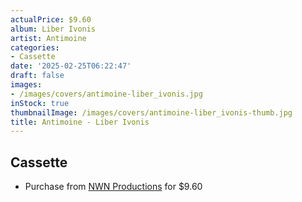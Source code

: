 ```yaml
---
actualPrice: $9.60
album: Liber Ivonis
artist: Antimoine
categories:
- Cassette
date: '2025-02-25T06:22:47'
draft: false
images:
- /images/covers/antimoine-liber_ivonis.jpg
inStock: true
thumbnailImage: /images/covers/antimoine-liber_ivonis-thumb.jpg
title: Antimoine - Liber Ivonis
---
```


## Cassette
* Purchase from [NWN Productions](http://shop.nwnprod.com/index.php?route=product/product&path=73&product_id=57796&sort=pd.name&order=ASC) for $9.60
